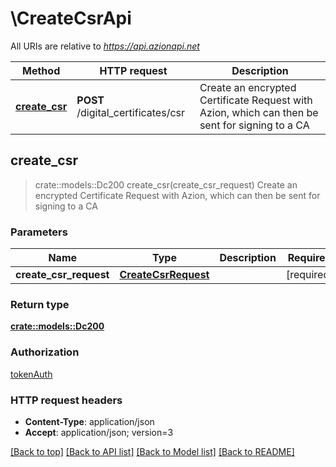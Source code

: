 # \CreateCsrApi

All URIs are relative to *https://api.azionapi.net*

Method | HTTP request | Description
------------- | ------------- | -------------
[**create_csr**](CreateCsrApi.md#create_csr) | **POST** /digital_certificates/csr | Create an encrypted Certificate Request with Azion, which can then be sent for signing to a CA



## create_csr

> crate::models::Dc200 create_csr(create_csr_request)
Create an encrypted Certificate Request with Azion, which can then be sent for signing to a CA

### Parameters


Name | Type | Description  | Required | Notes
------------- | ------------- | ------------- | ------------- | -------------
**create_csr_request** | [**CreateCsrRequest**](CreateCsrRequest.md) |  | [required] |

### Return type

[**crate::models::Dc200**](DC200.md)

### Authorization

[tokenAuth](../README.md#tokenAuth)

### HTTP request headers

- **Content-Type**: application/json
- **Accept**: application/json; version=3

[[Back to top]](#) [[Back to API list]](../README.md#documentation-for-api-endpoints) [[Back to Model list]](../README.md#documentation-for-models) [[Back to README]](../README.md)

